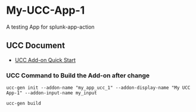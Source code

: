 # My-UCC-App-1
A testing App for splunk-app-action


## UCC Document
* [UCC Add-on Quick Start](https://splunk.github.io/addonfactory-ucc-generator/quickstart/)

### UCC Command to Build the Add-on after change
```
ucc-gen init --addon-name "my_app_ucc_1" --addon-display-name "My UCC App-1" --addon-input-name my_input

ucc-gen build
```
